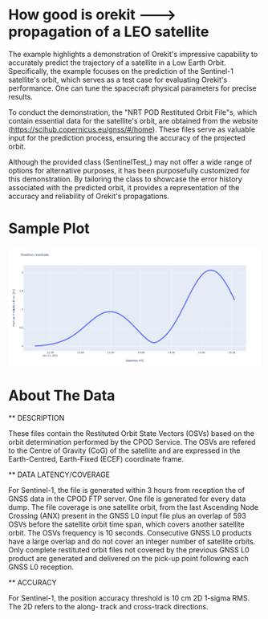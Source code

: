 # How good is orekit ---> propagation of a LEO satellite

The example highlights a demonstration of Orekit's impressive capability to accurately predict the trajectory of a satellite in a Low Earth Orbit. Specifically, the example focuses on the prediction of the Sentinel-1 satellite's orbit, which serves as a test case for evaluating Orekit's performance. One can tune the spacecraft physical parameters for precise results.

To conduct the demonstration, the "NRT POD Restituted Orbit File"s, which contain essential data for the satellite's orbit, are obtained from the website (https://scihub.copernicus.eu/gnss/#/home). These files serve as valuable input for the prediction process, ensuring the accuracy of the projected orbit. 



Although the provided class (SentinelTest_) may not offer a wide range of options for alternative purposes, it has been purposefully customized for this demonstration. By tailoring the class to showcase the error history associated with the predicted orbit, it provides a representation of the accuracy and reliability of Orekit's propagations.


# Sample Plot
![plot](./example_out.png)


# About The Data

** DESCRIPTION

These files contain the Restituted Orbit State Vectors (OSVs) based on the orbit determination performed
by the CPOD Service. The OSVs are refered to the Centre of Gravity (CoG) of the satellite and are
expressed in the Earth-Centred, Earth-Fixed (ECEF) coordinate frame.



** DATA LATENCY/COVERAGE

For Sentinel-1, the file is generated within 3 hours from reception the of GNSS data in the CPOD FTP
server. One file is generated for every data dump. The file coverage is one satellite orbit, from the last
Ascending Node Crossing (ANX) present in the GNSS L0 input file plus an overlap of 593 OSVs before
the satellite orbit time span, which covers another satellite orbit. The OSVs frequency is 10 seconds.
Consecutive GNSS L0 products have a large overlap and do not cover an integer number of satellite
orbits. Only complete restituted orbit files not covered by the previous GNSS L0 product are generated
and delivered on the pick-up point following each GNSS L0 reception.



** ACCURACY

For Sentinel-1, the position accuracy threshold is 10 cm 2D 1-sigma RMS. The 2D refers to the along-
track and cross-track directions.
